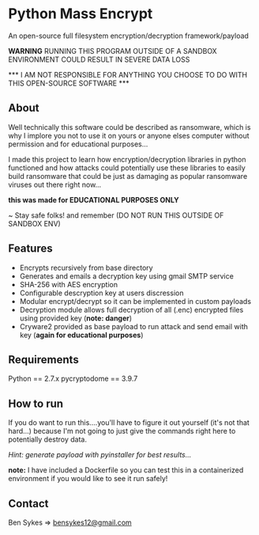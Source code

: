 # Python Mass Encrypt
An open-source full filesystem encryption/decryption framework/payload

**WARNING** RUNNING THIS PROGRAM OUTSIDE OF A SANDBOX ENVIRONMENT COULD RESULT IN SEVERE DATA LOSS

*** I AM NOT RESPONSIBLE FOR ANYTHING YOU CHOOSE TO DO WITH THIS OPEN-SOURCE SOFTWARE ***

## About
Well technically this software could be described as ransomware, which is why I implore you not to use it on yours or anyone elses computer without permission and for educational purposes...

I made this project to learn how encryption/decryption libraries in python functioned and how attacks could potentially use these libraries to easily build ransomware that could be just as damaging as popular ransomware viruses out there right now...

**this was made for EDUCATIONAL PURPOSES ONLY**

~ Stay safe folks! and remember (DO NOT RUN THIS OUTSIDE OF SANDBOX ENV)

## Features
- Encrypts recursively from base directory
- Generates and emails a decryption key using gmail SMTP service
- SHA-256 with AES encryption
- Configurable descryption key at users discression
- Modular encrypt/decrypt so it can be implemented in custom payloads
- Decryption module allows full decryption of all (.enc) encrypted files using provided key (**note: danger**)
- Cryware2 provided as base payload to run attack and send email with key (**again for educational purposes**)

## Requirements
Python == 2.7.x
pycryptodome == 3.9.7

## How to run
If you do want to run this....you'll have to figure it out yourself (it's not that hard...) because I'm not going to just give the commands right here to potentially destroy data.

*Hint: generate payload with pyinstaller for best results...*

**note:** I have included a Dockerfile so you can test this in a containerized environment if you would like to see it run safely!

## Contact
Ben Sykes => bensykes12@gmail.com